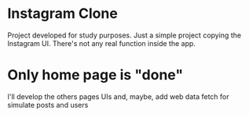 # Instagram Clone

Project developed for study purposes.
Just a simple project copying the Instagram UI. There's not any real function inside the app.

# Only home page is "done"
I'll develop the others pages UIs and, maybe, add web data fetch for simulate posts and users

